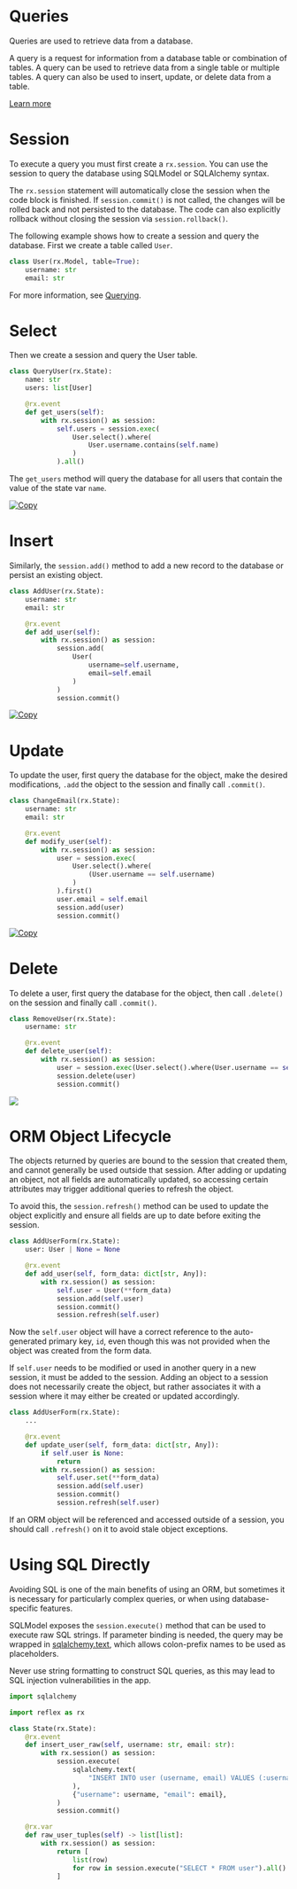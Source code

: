 # Queries

Queries are used to retrieve data from a database.

A query is a request for information from a database table or combination of tables. A query can be used to retrieve data from a single table or multiple tables. A query can also be used to insert, update, or delete data from a table.

[Learn more](https://reflex.dev/docs/database/queries/#session)

# Session

To execute a query you must first create a `rx.session`. You can use the session to query the database using SQLModel or SQLAlchemy syntax.

The `rx.session` statement will automatically close the session when the code block is finished. If `session.commit()` is not called, the changes will be rolled back and not persisted to the database. The code can also explicitly rollback without closing the session via `session.rollback()`.

The following example shows how to create a session and query the database. First we create a table called `User`.

```python
class User(rx.Model, table=True):
    username: str
    email: str
```

For more information, see [Querying](https://reflex.dev/docs/database/queries/#select).

# Select

Then we create a session and query the User table.

```python
class QueryUser(rx.State):
    name: str
    users: list[User]

    @rx.event
    def get_users(self):
        with rx.session() as session:
            self.users = session.exec(
                User.select().where(
                    User.username.contains(self.name)
                )
            ).all()
```

The `get_users` method will query the database for all users that contain the value of the state var `name`. 

[![Copy](https://reflex.dev/assets/copy-8201d0f32e95640f7e5063a97c3b60e6.svg)](https://reflex.dev/docs/database/queries/#insert)

# Insert

Similarly, the `session.add()` method to add a new record to the database or persist an existing object.

```python
class AddUser(rx.State):
    username: str
    email: str

    @rx.event
    def add_user(self):
        with rx.session() as session:
            session.add(
                User(
                    username=self.username, 
                    email=self.email
                )
            )
            session.commit()
```

[![Copy](https://reflex.dev/docs/database/queries/#update)](https://reflex.dev/docs/database/queries/#update)

# Update

To update the user, first query the database for the object, make the desired modifications, `.add` the object to the session and finally call `.commit()`.

```python
class ChangeEmail(rx.State):
    username: str
    email: str

    @rx.event
    def modify_user(self):
        with rx.session() as session:
            user = session.exec(
                User.select().where(
                    (User.username == self.username)
                )
            ).first()
            user.email = self.email
            session.add(user)
            session.commit()
```

[![Copy](https://raw.githubusercontent.com/alibabacloud-sdk/Qwen/main/docs/copy_icon.svg)](javascript:void(0))

# Delete

To delete a user, first query the database for the object, then call `.delete()` on the session and finally call `.commit()`.

```python
class RemoveUser(rx.State):
    username: str

    @rx.event
    def delete_user(self):
        with rx.session() as session:
            user = session.exec(User.select().where(User.username == self.username)).first()
            session.delete(user)
            session.commit()
```

[![](https://assets.reflex.dev/toolbar/copy_icon.svg)](https://reflex.dev/docs/database/queries/#orm-object-lifecycle)

# ORM Object Lifecycle

The objects returned by queries are bound to the session that created them, and cannot generally be used outside that session. After adding or updating an object, not all fields are automatically updated, so accessing certain attributes may trigger additional queries to refresh the object.

To avoid this, the `session.refresh()` method can be used to update the object explicitly and ensure all fields are up to date before exiting the session.

```python
class AddUserForm(rx.State):
    user: User | None = None

    @rx.event
    def add_user(self, form_data: dict[str, Any]):
        with rx.session() as session:
            self.user = User(**form_data)
            session.add(self.user)
            session.commit()
            session.refresh(self.user)
```

Now the `self.user` object will have a correct reference to the auto-generated primary key, `id`, even though this was not provided when the object was created from the form data.

If `self.user` needs to be modified or used in another query in a new session, it must be added to the session. Adding an object to a session does not necessarily create the object, but rather associates it with a session where it may either be created or updated accordingly.

```python
class AddUserForm(rx.State):
    ...

    @rx.event
    def update_user(self, form_data: dict[str, Any]):
        if self.user is None:
            return
        with rx.session() as session:
            self.user.set(**form_data)
            session.add(self.user)
            session.commit()
            session.refresh(self.user)
```

If an ORM object will be referenced and accessed outside of a session, you should call `.refresh()` on it to avoid stale object exceptions.

# Using SQL Directly

Avoiding SQL is one of the main benefits of using an ORM, but sometimes it is necessary for particularly complex queries, or when using database-specific features.

SQLModel exposes the `session.execute()` method that can be used to execute raw SQL strings. If parameter binding is needed, the query may be wrapped in [sqlalchemy.text](https://docs.sqlalchemy.org/en/14/core/sqlelement.html#sqlalchemy.sql.expression.text), which allows colon-prefix names to be used as placeholders.

Never use string formatting to construct SQL queries, as this may lead to SQL injection vulnerabilities in the app.

```python
import sqlalchemy

import reflex as rx

class State(rx.State):
    @rx.event
    def insert_user_raw(self, username: str, email: str):
        with rx.session() as session:
            session.execute(
                sqlalchemy.text(
                    "INSERT INTO user (username, email) VALUES (:username, :email)"
                ),
                {"username": username, "email": email},
            )
            session.commit()

    @rx.var
    def raw_user_tuples(self) -> list[list]:
        with rx.session() as session:
            return [
                list(row)
                for row in session.execute("SELECT * FROM user").all()
            ]
```
```